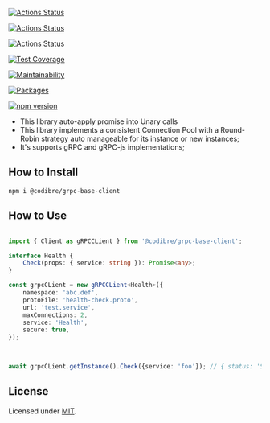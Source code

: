 
[![Actions Status](https://github.com/Codibre/grpc-base-client/workflows/build/badge.svg)](https://github.com/Codibre/boilerplate-base/actions)

[![Actions Status](https://github.com/Codibre/grpc-base-client/workflows/test/badge.svg)](https://github.com/Codibre/boilerplate-base/actions)

[![Actions Status](https://github.com/Codibre/grpc-base-client/workflows/lint/badge.svg)](https://github.com/Codibre/boilerplate-base/actions)

[![Test Coverage](https://api.codeclimate.com/v1/badges/40fe7b4d1db04175f87d/test_coverage)](https://codeclimate.com/github/Codibre/grpc-base-client/test_coverage)

[![Maintainability](https://api.codeclimate.com/v1/badges/40fe7b4d1db04175f87d/maintainability)](https://codeclimate.com/github/Codibre/grpc-base-client/maintainability)

[![Packages](https://david-dm.org/Codibre/grpc-base-client.svg)](https://david-dm.org/Codibre/grpc-base-client)

[![npm version](https://badge.fury.io/js/%40codibre%2Fgrpc-base-client.svg)](https://badge.fury.io/js/%40codibre%2Fgrpc-base-client)

- This library auto-apply promise into Unary calls
- This library implements a consistent Connection Pool with a Round-Robin strategy auto manageable for its instance or new instances;
- It's supports gRPC and gRPC-js implementations;

## How to Install


```
npm i @codibre/grpc-base-client
```

  
## How to Use
  

```typescript

import { Client as gRPCCLient } from '@codibre/grpc-base-client';

interface Health {
	Check(props: { service: string }): Promise<any>;
}

const grpcCLient = new gRPCCLient<Health>({
	namespace: 'abc.def',
	protoFile: 'health-check.proto',
	url: 'test.service',
	maxConnections: 2,
	service: 'Health',
	secure: true,
});

  

await grpcCLient.getInstance().Check({service: 'foo'}); // { status: 'SERVING' }

```

  

## License

  

Licensed under [MIT](https://en.wikipedia.org/wiki/MIT_License).
